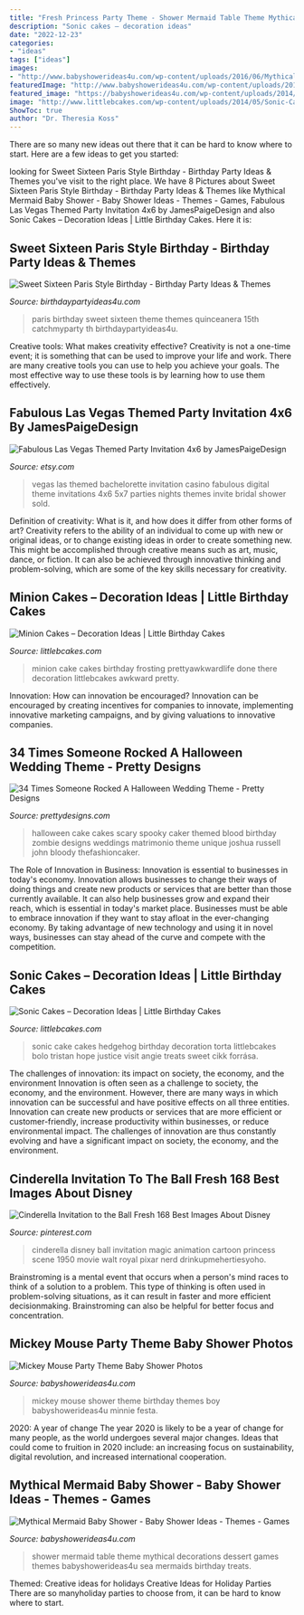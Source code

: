 ```yaml
---
title: "Fresh Princess Party Theme - Shower Mermaid Table Theme Mythical Decorations Dessert Games Themes Babyshowerideas4u Sea Mermaids Birthday Treats"
description: "Sonic cakes – decoration ideas"
date: "2022-12-23"
categories:
- "ideas"
tags: ["ideas"]
images:
- "http://www.babyshowerideas4u.com/wp-content/uploads/2016/06/Mythical-Mermaid-Baby-Shower-Dessert-Table-600x806.jpg"
featuredImage: "http://www.babyshowerideas4u.com/wp-content/uploads/2016/06/Mythical-Mermaid-Baby-Shower-Dessert-Table-600x806.jpg"
featured_image: "https://babyshowerideas4u.com/wp-content/uploads/2014/01/171.jpg"
image: "http://www.littlebcakes.com/wp-content/uploads/2014/05/Sonic-Cakes.jpg"
ShowToc: true
author: "Dr. Theresia Koss"
---
```



There are so many new ideas out there that it can be hard to know where to start. Here are a few ideas to get you started: 

	

		
looking for Sweet Sixteen Paris Style Birthday - Birthday Party Ideas &amp; Themes you've visit to the right place. We have 8 Pictures about Sweet Sixteen Paris Style Birthday - Birthday Party Ideas &amp; Themes like Mythical Mermaid Baby Shower - Baby Shower Ideas - Themes - Games, Fabulous Las Vegas Themed Party Invitation 4x6 by JamesPaigeDesign and also Sonic Cakes – Decoration Ideas | Little Birthday Cakes. Here it is:
		
    
## Sweet Sixteen Paris Style Birthday - Birthday Party Ideas &amp; Themes

<img loading=lazy src="http://i2.wp.com/www.birthdaypartyideas4u.com/wp-content/uploads/2016/07/Sweet-Sixteen-Paris-Style-Birthday-Rice-Krispy-Treats.jpg" onerror="this.onerror=null;this.src='https://tse3.mm.bing.net/th?id=OIP.cbNPw2-lZB_E5N33krXcswHaLG&amp;pid=15.1';" alt="Sweet Sixteen Paris Style Birthday - Birthday Party Ideas &amp; Themes">

_Source: birthdaypartyideas4u.com_

>paris birthday sweet sixteen theme themes quinceanera 15th catchmyparty th birthdaypartyideas4u. 

	

Creative tools: What makes creativity effective?
Creativity is not a one-time event; it is something that can be used to improve your life and work. There are many creative tools you can use to help you achieve your goals. The most effective way to use these tools is by learning how to use them effectively.

    
## Fabulous Las Vegas Themed Party Invitation 4x6 By JamesPaigeDesign

<img loading=lazy src="http://img0.etsystatic.com/007/1/5570362/il_570xN.365355132_e6gk.jpg" onerror="this.onerror=null;this.src='https://tse2.mm.bing.net/th?id=OIP.HANzzdJ7LbErgdRe2m31wgHaKG&amp;pid=15.1';" alt="Fabulous Las Vegas Themed Party Invitation 4x6 by JamesPaigeDesign">

_Source: etsy.com_

>vegas las themed bachelorette invitation casino fabulous digital theme invitations 4x6 5x7 parties nights themes invite bridal shower sold. 

	

Definition of creativity: What is it, and how does it differ from other forms of art?
Creativity refers to the ability of an individual to come up with new or original ideas, or to change existing ideas in order to create something new. This might be accomplished through creative means such as art, music, dance, or fiction. It can also be achieved through innovative thinking and problem-solving, which are some of the key skills necessary for creativity.

    
## Minion Cakes – Decoration Ideas | Little Birthday Cakes

<img loading=lazy src="http://www.littlebcakes.com/wp-content/uploads/2014/02/Minion-Cake-Ideas.jpg" onerror="this.onerror=null;this.src='https://tse4.mm.bing.net/th?id=OIP.oI47qwO3v5z863hIs7fdjQHaJ4&amp;pid=15.1';" alt="Minion Cakes – Decoration Ideas | Little Birthday Cakes">

_Source: littlebcakes.com_

>minion cake cakes birthday frosting prettyawkwardlife done there decoration littlebcakes awkward pretty. 

	

Innovation: How can innovation be encouraged?
Innovation can be encouraged by creating incentives for companies to innovate, implementing innovative marketing campaigns, and by giving valuations to innovative companies.

    
## 34 Times Someone Rocked A Halloween Wedding Theme - Pretty Designs

<img loading=lazy src="https://www.prettydesigns.com/wp-content/uploads/2016/10/cake-13.jpg" onerror="this.onerror=null;this.src='https://tse2.mm.bing.net/th?id=OIP.luauXH4INeoEEuvOjgtAPQHaLH&amp;pid=15.1';" alt="34 Times Someone Rocked A Halloween Wedding Theme - Pretty Designs">

_Source: prettydesigns.com_

>halloween cake cakes scary spooky caker themed blood birthday zombie designs weddings matrimonio theme unique joshua russell john bloody thefashioncaker. 

	

The Role of Innovation in Business:
Innovation is essential to businesses in today's economy. Innovation allows businesses to change their ways of doing things and create new products or services that are better than those currently available. It can also help businesses grow and expand their reach, which is essential in today's market place.
Businesses must be able to embrace innovation if they want to stay afloat in the ever-changing economy. By taking advantage of new technology and using it in novel ways, businesses can stay ahead of the curve and compete with the competition.

    
## Sonic Cakes – Decoration Ideas | Little Birthday Cakes

<img loading=lazy src="http://www.littlebcakes.com/wp-content/uploads/2014/05/Sonic-Cakes.jpg" onerror="this.onerror=null;this.src='https://tse3.mm.bing.net/th?id=OIP.wQcqkya4Qa3-Zak9ctukCQHaJ4&amp;pid=15.1';" alt="Sonic Cakes – Decoration Ideas | Little Birthday Cakes">

_Source: littlebcakes.com_

>sonic cake cakes hedgehog birthday decoration torta littlebcakes bolo tristan hope justice visit angie treats sweet cikk forrása. 

	

The challenges of innovation: its impact on society, the economy, and the environment
Innovation is often seen as a challenge to society, the economy, and the environment. However, there are many ways in which innovation can be successful and have positive effects on all three entities. Innovation can create new products or services that are more efficient or customer-friendly, increase productivity within businesses, or reduce environmental impact. The challenges of innovation are thus constantly evolving and have a significant impact on society, the economy, and the environment.

    
## Cinderella Invitation To The Ball Fresh 168 Best Images About Disney

<img loading=lazy src="https://i.pinimg.com/736x/8f/10/0d/8f100d6e4f48d03846e2131fedaf989d.jpg" onerror="this.onerror=null;this.src='https://tse4.mm.bing.net/th?id=OIP.3IjH2kCYrGUoU5lQLIK47AHaNJ&amp;pid=15.1';" alt="Cinderella Invitation to the Ball Fresh 168 Best Images About Disney">

_Source: pinterest.com_

>cinderella disney ball invitation magic animation cartoon princess scene 1950 movie walt royal pixar nerd drinkupmehertiesyoho. 

	

Brainstroming is a mental event that occurs when a person's mind races to think of a solution to a problem. This type of thinking is often used in problem-solving situations, as it can result in faster and more efficient decisionmaking. Brainstroming can also be helpful for better focus and concentration.

    
## Mickey Mouse Party Theme Baby Shower Photos

<img loading=lazy src="https://babyshowerideas4u.com/wp-content/uploads/2014/01/171.jpg" onerror="this.onerror=null;this.src='https://tse1.mm.bing.net/th?id=OIP.3y16QCxKTN3XhuyN3mJtgAHaLI&amp;pid=15.1';" alt="Mickey Mouse Party Theme Baby Shower Photos">

_Source: babyshowerideas4u.com_

>mickey mouse shower theme birthday themes boy babyshowerideas4u minnie festa. 

	

2020: A year of change
The year 2020 is likely to be a year of change for many people, as the world undergoes several major changes. Ideas that could come to fruition in 2020 include: an increasing focus on sustainability, digital revolution, and increased international cooperation.

    
## Mythical Mermaid Baby Shower - Baby Shower Ideas - Themes - Games

<img loading=lazy src="http://www.babyshowerideas4u.com/wp-content/uploads/2016/06/Mythical-Mermaid-Baby-Shower-Dessert-Table-600x806.jpg" onerror="this.onerror=null;this.src='https://tse4.mm.bing.net/th?id=OIP.Oqt6tzPdjkgE6ykNb-f7bQHaJ8&amp;pid=15.1';" alt="Mythical Mermaid Baby Shower - Baby Shower Ideas - Themes - Games">

_Source: babyshowerideas4u.com_

>shower mermaid table theme mythical decorations dessert games themes babyshowerideas4u sea mermaids birthday treats. 

	

Themed: Creative ideas for holidays
Creative Ideas for Holiday Parties
There are so manyholiday parties to choose from, it can be hard to know where to start.

